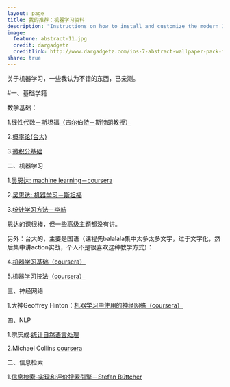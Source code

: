 ```yaml
---
layout: page
title: 我的推荐：机器学习资料
description: "Instructions on how to install and customize the modern Jekyll theme HPSTR."
image:
  feature: abstract-11.jpg
  credit: dargadgetz
  creditlink: http://www.dargadgetz.com/ios-7-abstract-wallpaper-pack-for-iphone-5-and-ipod-touch-retina/
share: true
---
```


关于机器学习，一些我认为不错的东西，已亲测。

#一、基础学籍

数学基础：

1.[线性代数－斯坦福（吉尔伯特－斯特朗教授）](http://open.163.com/special/opencourse/daishu.html)

2.[概率论(台大)](https://class.coursera.org/prob-001/lecture)

3.[微积分基础](https://www.coursera.org/learn/calculus1)

二、机器学习

1.[吴恩达: machine learning－coursera](https://www.coursera.org/learn/machine-learning)

2.[吴恩达: 机器学习－斯坦福](http://open.163.com/special/opencourse/machinelearning.html)

3.[统计学习方法－李航](http://book.douban.com/subject/10590856/)

恩达的课很棒，但一些高级主题都没有讲。

另外：台大的，主要是国语（课程先balalala集中太多太多文字，过于文字化，然后集中讲action实战，个人不是很喜欢这种教学方式）：

4.[机器学习基础（coursera）](https://class.coursera.org/ntumlone-003/lecture)

5.[机器学习技法（coursera）](https://class.coursera.org/ntumltwo-002/lecture)

三、神经网络

1.大神Geoffrey Hinton：[机器学习中使用的神经网络（coursera）](https://class.coursera.org/neuralnets-2012-001/lecture)

四、NLP

1.宗庆成:[统计自然语言处理](http://book.douban.com/subject/3076996/)

2.Michael Collins [<Natural Language Processing> coursera](https://class.coursera.org/nlangp-001/lecture)

二、信息检索

1.[信息检索-实现和评价搜索引擎－Stefan Büttcher](http://book.douban.com/subject/7154449/)
